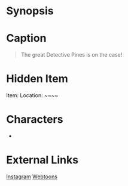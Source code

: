 # Synopsis


# Caption
> The great Detective Pines is on the case!

# Hidden Item
Item: 
Location: ~~~~

# Characters
* 

# External Links
[Instagram]()
[Webtoons](https://www.webtoons.com/en/challenge/twistwood-tales/58-detective-pines/viewer?title_no=344740&episode_no=63)